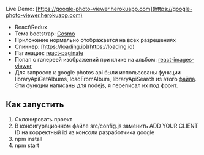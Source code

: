 Live Demo: [https://google-photo-viewer.herokuapp.com](https://google-photo-viewer.herokuapp.com)

* React\Redux
* Тема bootstrap: [Cosmo](https://bootswatch.com/cosmo/)
* Приложение нормально отображается на всех разрешениях
* Спиннер: [https://loading.io](https://loading.io)
* Пагинация: [react-paginate](https://github.com/AdeleD/react-paginate)
* Попап с галереей изображений при клике на альбом: [react-images-viewer](https://github.com/guonanci/react-images-viewer)
* Для запросов к google photos api были использованы функции libraryApiGetAlbums, loadFromAlbum, libraryApiSearch из этого [файла](https://github.com/googlesamples/google-photos/blob/master/REST/PhotoFrame/app.js). Эти функции написаны для nodejs, я переписал их под фронт.

## Как запустить
1. Склонировать проект
2. В конфигурационном файле src/config.js заменить ADD YOUR CLIENT ID на корректный id из консоли разработчика google
3. npm install
4. npm start
